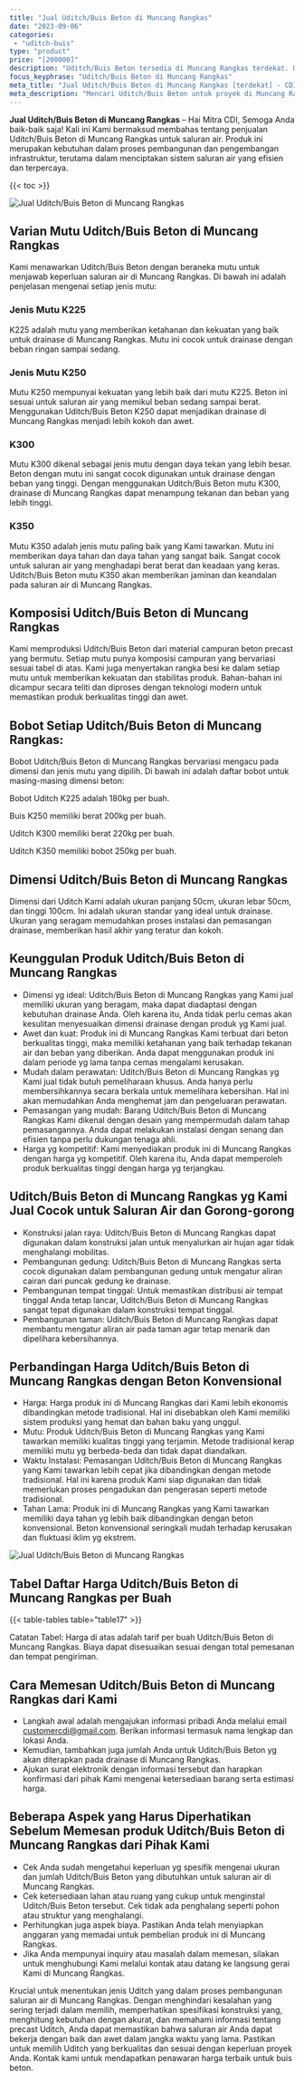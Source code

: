 ```yaml
---
title: "Jual Uditch/Buis Beton di Muncang Rangkas"
date: "2023-09-06"
categories:
 - "uditch-buis"
type: "product"
price: "[200000]"
description: "Uditch/Buis Beton tersedia di Muncang Rangkas terdekat. Uditch/Buis Beton ini umumnya digunakan dalam proyek infrastruktur sebagai sistem pembuangan air yang efisien dan berkualitas tinggi. Silakan kontak kami untuk keterangan lebih lanjut."
focus_keyphrase: "Uditch/Buis Beton di Muncang Rangkas"
meta_title: "Jual Uditch/Buis Beton di Muncang Rangkas [terdekat] - CDI"
meta_description: "Mencari Uditch/Buis Beton untuk proyek di Muncang Rangkas? Kami memiliki Uditch/Buis Beton berkualitas untuk infrastruktur drainase. Dapatkan penawaran terbaik sekarang."
---
```


**Jual Uditch/Buis Beton di Muncang Rangkas** – Hai Mitra CDI, Semoga Anda baik-baik saja! Kali ini Kami bermaksud membahas tentang penjualan Uditch/Buis Beton di Muncang Rangkas untuk saluran air. Produk ini merupakan kebutuhan dalam proses pembangunan dan pengembangan infrastruktur, terutama dalam menciptakan sistem saluran air yang efisien dan terpercaya.

{{< toc >}}

![Jual Uditch/Buis Beton di Muncang Rangkas](/images/uditch-buis/uditch-beton-04.jpg)

## Varian Mutu Uditch/Buis Beton di Muncang Rangkas

Kami menawarkan Uditch/Buis Beton dengan beraneka mutu untuk menjawab keperluan saluran air di Muncang Rangkas. Di bawah ini adalah penjelasan mengenai setiap jenis mutu:

### Jenis Mutu K225

K225 adalah mutu yang memberikan ketahanan dan kekuatan yang baik untuk drainase di Muncang Rangkas. Mutu ini cocok untuk drainase dengan beban ringan sampai sedang.

### Jenis Mutu K250

Mutu K250 mempunyai kekuatan yang lebih baik dari mutu K225. Beton ini sesuai untuk saluran air yang memikul beban sedang sampai berat. Menggunakan Uditch/Buis Beton K250 dapat menjadikan drainase di Muncang Rangkas menjadi lebih kokoh dan awet.

### K300

Mutu K300 dikenal sebagai jenis mutu dengan daya tekan yang lebih besar. Beton dengan mutu ini sangat cocok digunakan untuk drainase dengan beban yang tinggi. Dengan menggunakan Uditch/Buis Beton mutu K300, drainase di Muncang Rangkas dapat menampung tekanan dan beban yang lebih tinggi.

### K350

Mutu K350 adalah jenis mutu paling baik yang Kami tawarkan. Mutu ini memberikan daya tahan dan daya tahan yang sangat baik. Sangat cocok untuk saluran air yang menghadapi berat berat dan keadaan yang keras. Uditch/Buis Beton mutu K350 akan memberikan jaminan dan keandalan pada saluran air di Muncang Rangkas.

## Komposisi Uditch/Buis Beton di Muncang Rangkas

Kami memproduksi Uditch/Buis Beton dari material campuran beton precast yang bermutu. Setiap mutu punya komposisi campuran yang bervariasi sesuai tabel di atas. Kami juga menyertakan rangka besi ke dalam setiap mutu untuk memberikan kekuatan dan stabilitas produk. Bahan-bahan ini dicampur secara teliti dan diproses dengan teknologi modern untuk memastikan produk berkualitas tinggi dan awet.

## Bobot Setiap Uditch/Buis Beton di Muncang Rangkas:

Bobot Uditch/Buis Beton di Muncang Rangkas bervariasi mengacu pada dimensi dan jenis mutu yang dipilih. Di bawah ini adalah daftar bobot untuk masing-masing dimensi beton:

Bobot Uditch K225 adalah 180kg per buah.

Buis K250 memiliki berat 200kg per buah.

Uditch K300 memiliki berat 220kg per buah.

Uditch K350 memiliki bobot 250kg per buah.

## Dimensi Uditch/Buis Beton di Muncang Rangkas

Dimensi dari Uditch Kami adalah ukuran panjang 50cm, ukuran lebar 50cm, dan tinggi 100cm. Ini adalah ukuran standar yang ideal untuk drainase. Ukuran yang seragam memudahkan proses instalasi dan pemasangan drainase, memberikan hasil akhir yang teratur dan kokoh.

## Keunggulan Produk Uditch/Buis Beton di Muncang Rangkas

*   Dimensi yg ideal: Uditch/Buis Beton di Muncang Rangkas yang Kami jual memiliki ukuran yang beragam, maka dapat diadaptasi dengan kebutuhan drainase Anda. Oleh karena itu, Anda tidak perlu cemas akan kesulitan menyesuaikan dimensi drainase dengan produk yg Kami jual.
*   Awet dan kuat: Produk ini di Muncang Rangkas Kami terbuat dari beton berkualitas tinggi, maka memiliki ketahanan yang baik terhadap tekanan air dan beban yang diberikan. Anda dapat menggunakan produk ini dalam periode yg lama tanpa cemas mengalami kerusakan.
*   Mudah dalam perawatan: Uditch/Buis Beton di Muncang Rangkas yg Kami jual tidak butuh pemeliharaan khusus. Anda hanya perlu membersihkannya secara berkala untuk memelihara kebersihan. Hal ini akan memudahkan Anda menghemat jam dan pengeluaran perawatan.
*   Pemasangan yang mudah: Barang Uditch/Buis Beton di Muncang Rangkas Kami dikenal dengan desain yang mempermudah dalam tahap pemasangannya. Anda dapat melakukan instalasi dengan senang dan efisien tanpa perlu dukungan tenaga ahli.
*   Harga yg kompetitif: Kami menyediakan produk ini di Muncang Rangkas dengan harga yg kompetitif. Oleh karena itu, Anda dapat memperoleh produk berkualitas tinggi dengan harga yg terjangkau.

## Uditch/Buis Beton di Muncang Rangkas yg Kami Jual Cocok untuk Saluran Air dan Gorong-gorong

*   Konstruksi jalan raya: Uditch/Buis Beton di Muncang Rangkas dapat digunakan dalam konstruksi jalan untuk menyalurkan air hujan agar tidak menghalangi mobilitas.
*   Pembangunan gedung: Uditch/Buis Beton di Muncang Rangkas serta cocok digunakan dalam pembangunan gedung untuk mengatur aliran cairan dari puncak gedung ke drainase.
*   Pembangunan tempat tinggal: Untuk memastikan distribusi air tempat tinggal Anda tetap lancar, Uditch/Buis Beton di Muncang Rangkas sangat tepat digunakan dalam konstruksi tempat tinggal.
*   Pembangunan taman: Uditch/Buis Beton di Muncang Rangkas dapat membantu mengatur aliran air pada taman agar tetap menarik dan dipelihara kebersihannya.

## Perbandingan Harga Uditch/Buis Beton di Muncang Rangkas dengan Beton Konvensional

*   Harga: Harga produk ini di Muncang Rangkas dari Kami lebih ekonomis dibandingkan metode tradisional. Hal ini disebabkan oleh Kami memiliki sistem produksi yang hemat dan bahan baku yang unggul.
*   Mutu: Produk Uditch/Buis Beton di Muncang Rangkas yang Kami tawarkan memiliki kualitas tinggi yang terjamin. Metode tradisional kerap memiliki mutu yg berbeda-beda dan tidak dapat diandalkan.
*   Waktu Instalasi: Pemasangan Uditch/Buis Beton di Muncang Rangkas yang Kami tawarkan lebih cepat jika dibandingkan dengan metode tradisional. Hal ini karena produk Kami siap digunakan dan tidak memerlukan proses pengadukan dan pengerasan seperti metode tradisional.
*   Tahan Lama: Produk ini di Muncang Rangkas yang Kami tawarkan memiliki daya tahan yg lebih baik dibandingkan dengan beton konvensional. Beton konvensional seringkali mudah terhadap kerusakan dan fluktuasi iklim yg ekstrem.

![Jual Uditch/Buis Beton di Muncang Rangkas](/images/uditch-buis/buis-beton-24.jpg)

## Tabel Daftar Harga Uditch/Buis Beton di Muncang Rangkas per Buah

{{< table-tables table="table17" >}}

Catatan Tabel: Harga di atas adalah tarif per buah Uditch/Buis Beton di Muncang Rangkas. Biaya dapat disesuaikan sesuai dengan total pemesanan dan tempat pengiriman.

## Cara Memesan Uditch/Buis Beton di Muncang Rangkas dari Kami

*   Langkah awal adalah mengajukan informasi pribadi Anda melalui email customercdi@gmail.com. Berikan informasi termasuk nama lengkap dan lokasi Anda.
*   Kemudian, tambahkan juga jumlah Anda untuk Uditch/Buis Beton yg akan diterapkan pada drainase di Muncang Rangkas.
*   Ajukan surat elektronik dengan informasi tersebut dan harapkan konfirmasi dari pihak Kami mengenai ketersediaan barang serta estimasi harga.

## Beberapa Aspek yang Harus Diperhatikan Sebelum Memesan produk Uditch/Buis Beton di Muncang Rangkas dari Pihak Kami

*   Cek Anda sudah mengetahui keperluan yg spesifik mengenai ukuran dan jumlah Uditch/Buis Beton yang dibutuhkan untuk saluran air di Muncang Rangkas.
*   Cek ketersediaan lahan atau ruang yang cukup untuk menginstal Uditch/Buis Beton tersebut. Cek tidak ada penghalang seperti pohon atau struktur yang menghalangi.
*   Perhitungkan juga aspek biaya. Pastikan Anda telah menyiapkan anggaran yang memadai untuk pembelian produk ini di Muncang Rangkas.
*   Jika Anda mempunyai inquiry atau masalah dalam memesan, silakan untuk menghubungi Kami melalui kontak atau datang ke langsung gerai Kami di Muncang Rangkas.

Krucial untuk menentukan jenis Uditch yang dalam proses pembangunan saluran air di Muncang Rangkas. Dengan menghindari kesalahan yang sering terjadi dalam memilih, memperhatikan spesifikasi konstruksi yang, menghitung kebutuhan dengan akurat, dan memahami informasi tentang precast Uditch, Anda dapat memastikan bahwa saluran air Anda dapat bekerja dengan baik dan awet dalam jangka waktu yang lama. Pastikan untuk memilih Uditch yang berkualitas dan sesuai dengan keperluan proyek Anda. Kontak kami untuk mendapatkan penawaran harga terbaik untuk buis beton.